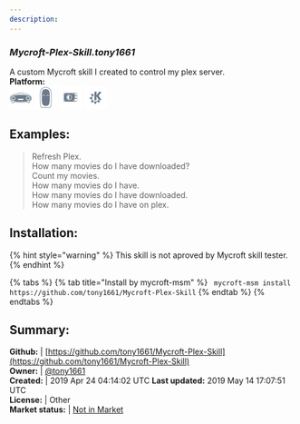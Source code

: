 ```yaml
---
description: 
---
```


### _Mycroft-Plex-Skill.tony1661_  
A custom Mycroft skill I created to control my plex server.  
**Platform:**  
 ![Mark I](../.gitbook/assets/mark-1-icon.png)  ![Mark II](../.gitbook/assets/mark-2-icon.png)  ![Picroft](../.gitbook/assets/picroft-icon.png)  ![plasmoid](../.gitbook/assets/kde.png)   
## Examples:  
> Refresh Plex.  
> How many movies do I have downloaded?  
> Count my movies.  
> How many movies do I have.  
> How many movies do I have downloaded.  
> How many movies do I have on plex.  
  
## Installation:  
{% hint style="warning" %}
This skill is not aproved by Mycroft skill tester.
{% endhint %}
    
{% tabs %}
{% tab title="Install by mycroft-msm" %}
``` mycroft-msm install https://github.com/tony1661/Mycroft-Plex-Skill```
{% endtab %}
  {% endtabs %}
    
## Summary:  
**Github:** | [https://github.com/tony1661/Mycroft-Plex-Skill](https://github.com/tony1661/Mycroft-Plex-Skill)  
**Owner:** | [@tony1661](https://github.com/tony1661)  
**Created:** | 2019 Apr 24 04:14:02 UTC  **Last updated:** 2019 May 14 17:07:51 UTC  
**License:** | Other  
**Market status:** | [Not in Market](https://market.mycroft.ai/skill/)  
